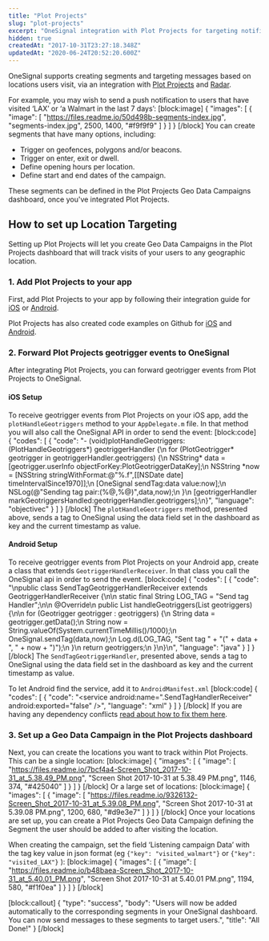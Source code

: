 ```yaml
---
title: "Plot Projects"
slug: "plot-projects"
excerpt: "OneSignal integration with Plot Projects for targeting notifications by location. Works with iOS and Android apps."
hidden: true
createdAt: "2017-10-31T23:27:18.348Z"
updatedAt: "2020-06-24T20:52:20.600Z"
---
```

OneSignal supports creating segments and targeting messages based on locations users visit, via an integration with [Plot Projects](https://www.plotprojects.com/) and [Radar](https://radar.io/documentation/integrations/onesignal).

For example, you may wish to send a push notification to users that have visited ‘LAX’ or ‘a Walmart in the last 7 days’:
[block:image]
{
  "images": [
    {
      "image": [
        "https://files.readme.io/50d498b-segments-index.jpg",
        "segments-index.jpg",
        2500,
        1400,
        "#f9f9f9"
      ]
    }
  ]
}
[/block]
You can create segments that have many options, including:

* Trigger on geofences, polygons and/or beacons.
* Trigger on enter, exit or dwell.
* Define opening hours per location.
* Define start and end dates of the campaign.

These segments can be defined in the Plot Projects Geo Data Campaigns dashboard, once you've integrated Plot Projects.

## How to set up Location Targeting
Setting up Plot Projects will let you create Geo Data Campaigns in the Plot Projects dashboard that will track visits of your users to any geographic location.

### 1. Add Plot Projects to your app
First, add Plot Projects to your app by following their integration guide for [iOS](https://www.plotprojects.com/ios-integration-guide/) or [Android](https://www.plotprojects.com/android-integration-guide/). 

Plot Projects has also created code examples on Github for [iOS](https://github.com/Plotprojects/onesignalpoc-ios) and [Android](https://github.com/Plotprojects/onesignalpoc-android).

### 2. Forward Plot Projects geotrigger events to OneSignal
After integrating Plot Projects, you can forward geotrigger events from Plot Projects to OneSignal.

#### iOS Setup
To receive geotrigger events from Plot Projects on your <span class="label-all label-ios">iOS</span> app, add the `plotHandleGeotriggers` method to your `AppDelegate.m` file. In that method you will also call the OneSignal API in order to send the event:
[block:code]
{
  "codes": [
    {
      "code": "- (void)plotHandleGeotriggers:(PlotHandleGeotriggers*) geotriggerHandler {\n        for (PlotGeotrigger* geotrigger in geotriggerHandler.geotriggers) {\n            NSString* data = [geotrigger.userInfo objectForKey:PlotGeotriggerDataKey];\n            NSString *now = [NSString stringWithFormat:@\"%.f\",[[NSDate date] timeIntervalSince1970]];\n            [OneSignal sendTag:data value:now];\n            NSLog(@\"Sending tag pair:(%@,%@)\",data,now);\n        }\n        [geotriggerHandler markGeotriggersHandled:geotriggerHandler.geotriggers];\n}",
      "language": "objectivec"
    }
  ]
}
[/block]
The `plotHandleGeotriggers` method, presented above, sends a tag to OneSignal using the data field set in the dashboard as key and the current timestamp as value.

#### Android Setup
To receive geotrigger events from Plot Projects on your <span class="label-all label-android">Android</span> app, create a class that extends `GeotriggerHandlerReceiver`. In that class you call the OneSignal api in order to send the event.
[block:code]
{
  "codes": [
    {
      "code": "\npublic class SendTagGeotriggerHandlerReceiver extends GeotriggerHandlerReceiver {\n\n   static final String LOG_TAG = \"Send tag Handler\";\n\n   @Override\n   public List<Geotrigger> handleGeotriggers(List<Geotrigger> geotriggers) {\n\n       for (Geotrigger geotrigger : geotriggers) {\n           String data = geotrigger.getData();\n           String now = String.valueOf(System.currentTimeMillis()/1000);\n           OneSignal.sendTag(data,now);\n           Log.d(LOG_TAG, \"Sent tag \" + \"(\" + data + \", \" + now + \")\");\n       }\n       return geotriggers;\n   }\n}\n",
      "language": "java"
    }
  ]
}
[/block]
The `SendTagGeotriggerHandler`, presented above, sends a tag to OneSignal using the data field set in the dashboard as key and the current timestamp as value.

To let Android find the service, add it to `AndroidManifest.xml`
[block:code]
{
  "codes": [
    {
      "code": "<service android:name=\".SendTagHandlerReceiver\" android:exported=\"false\" />",
      "language": "xml"
    }
  ]
}
[/block]
If you are having any dependency conflicts [read about how to fix them here](troubleshooting-android#section-onesignal-dependencies).



### 3. Set up a Geo Data Campaign in the Plot Projects dashboard
Next, you can create the locations you want to track within Plot Projects. This can be a single location:
[block:image]
{
  "images": [
    {
      "image": [
        "https://files.readme.io/7bcf4a4-Screen_Shot_2017-10-31_at_5.38.49_PM.png",
        "Screen Shot 2017-10-31 at 5.38.49 PM.png",
        1146,
        374,
        "#425040"
      ]
    }
  ]
}
[/block]
Or a large set of locations:
[block:image]
{
  "images": [
    {
      "image": [
        "https://files.readme.io/9326132-Screen_Shot_2017-10-31_at_5.39.08_PM.png",
        "Screen Shot 2017-10-31 at 5.39.08 PM.png",
        1200,
        680,
        "#d9e3e7"
      ]
    }
  ]
}
[/block]
Once your locations are set up, you can create a Plot Projects Geo Data Campaign defining the Segment the user should be added to after visiting the location.

When creating the campaign, set the field ‘Listening campaign Data’ with the tag key value in json format (eg  `{"key": "visited_walmart"}` or `{"key": "visited_LAX"}` ):
[block:image]
{
  "images": [
    {
      "image": [
        "https://files.readme.io/b48baea-Screen_Shot_2017-10-31_at_5.40.01_PM.png",
        "Screen Shot 2017-10-31 at 5.40.01 PM.png",
        1194,
        580,
        "#f1f0ea"
      ]
    }
  ]
}
[/block]

[block:callout]
{
  "type": "success",
  "body": "Users will now be added automatically to the corresponding segments in your OneSignal dashboard. You can now send messages to these segments to target users.",
  "title": "All Done!"
}
[/block]